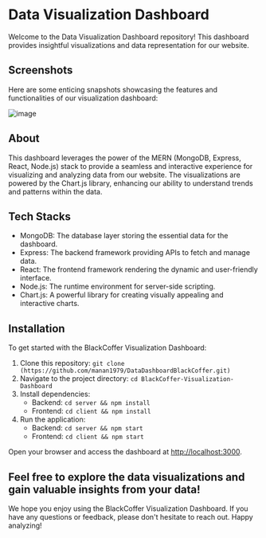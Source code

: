 # Data Visualization Dashboard

Welcome to the Data Visualization Dashboard repository! This dashboard provides insightful visualizations and data representation for our website. 

## Screenshots

Here are some enticing snapshots showcasing the features and functionalities of our visualization dashboard:

![image](https://github.com/RiteshKumarShukla/Data-Visualization-Dashboard/assets/110231091/d30a8648-12d7-41b6-82c6-5ebec4c5268b)






## About

This dashboard leverages the power of the MERN (MongoDB, Express, React, Node.js) stack to provide a seamless and interactive experience for visualizing and analyzing data from our website. The visualizations are powered by the Chart.js library, enhancing our ability to understand trends and patterns within the data.

## Tech Stacks

- MongoDB: The database layer storing the essential data for the dashboard.
- Express: The backend framework providing APIs to fetch and manage data.
- React: The frontend framework rendering the dynamic and user-friendly interface.
- Node.js: The runtime environment for server-side scripting.
- Chart.js: A powerful library for creating visually appealing and interactive charts.

## Installation

To get started with the BlackCoffer Visualization Dashboard:

1. Clone this repository: `git clone (https://github.com/manan1979/DataDashboardBlackCoffer.git)`
2. Navigate to the project directory: `cd BlackCoffer-Visualization-Dashboard`
3. Install dependencies:
   - Backend: `cd server && npm install`
   - Frontend: `cd client && npm install`
4. Run the application:
   - Backend: `cd server && npm start`
   - Frontend: `cd client && npm start`

Open your browser and access the dashboard at [http://localhost:3000](http://localhost:3000).

Feel free to explore the data visualizations and gain valuable insights from your data!
---

We hope you enjoy using the BlackCoffer Visualization Dashboard. If you have any questions or feedback, please don't hesitate to reach out. Happy analyzing!
